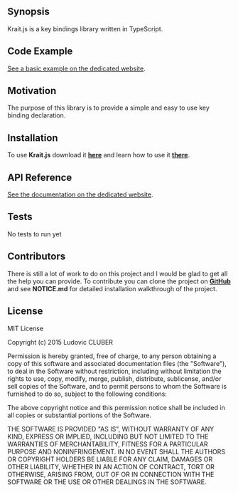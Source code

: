 ## Synopsis

Krait.js is a key bindings library written in TypeScript.

## Code Example

 [See a basic example on the dedicated website](http://kraitjs.lcluber.com/#source).

## Motivation

The purpose of this library is to provide a simple and easy to use key binding declaration.

## Installation

To use **Krait.js** download it **[here](http://kraitjs.lcluber.com/#download)** and learn how to use it **[there](http://kraitjs.lcluber.com/#example)**.

## API Reference

[See the documentation on the dedicated website](http://kraitjs.lcluber.com/doc/).

## Tests

No tests to run yet

## Contributors

There is still a lot of work to do on this project and I would be glad to get all the help you can provide.
To contribute you can clone the project on **[GitHub](https://github.com/LCluber/Krait.js)** and see  **NOTICE.md** for detailed installation walkthrough of the project.

## License

MIT License

Copyright (c) 2015 Ludovic CLUBER

Permission is hereby granted, free of charge, to any person obtaining a copy
of this software and associated documentation files (the "Software"), to deal
in the Software without restriction, including without limitation the rights
to use, copy, modify, merge, publish, distribute, sublicense, and/or sell
copies of the Software, and to permit persons to whom the Software is
furnished to do so, subject to the following conditions:

The above copyright notice and this permission notice shall be included in all
copies or substantial portions of the Software.

THE SOFTWARE IS PROVIDED "AS IS", WITHOUT WARRANTY OF ANY KIND, EXPRESS OR
IMPLIED, INCLUDING BUT NOT LIMITED TO THE WARRANTIES OF MERCHANTABILITY,
FITNESS FOR A PARTICULAR PURPOSE AND NONINFRINGEMENT. IN NO EVENT SHALL THE
AUTHORS OR COPYRIGHT HOLDERS BE LIABLE FOR ANY CLAIM, DAMAGES OR OTHER
LIABILITY, WHETHER IN AN ACTION OF CONTRACT, TORT OR OTHERWISE, ARISING FROM,
OUT OF OR IN CONNECTION WITH THE SOFTWARE OR THE USE OR OTHER DEALINGS IN THE
SOFTWARE.
